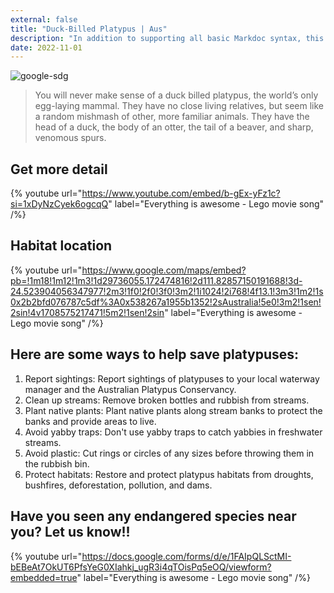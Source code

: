 ```yaml
---
external: false
title: "Duck-Billed Platypus | Aus"
description: "In addition to supporting all basic Markdoc syntax, this template also supports extended markdown syntax to render custom components."
date: 2022-11-01
---
```


![google-sdg](/images/aus1.png)


>You will never make sense of a duck billed platypus, the world’s only egg-laying mammal. They have no close living relatives, but seem like a random mishmash of other, more familiar animals. They have the head of a duck, the body of an otter, the tail of a beaver, and sharp, venomous spurs.

## Get more detail

{% youtube url="https://www.youtube.com/embed/b-gEx-yFz1c?si=1xDyNzCyek6ogcqQ" label="Everything is awesome - Lego movie song" /%}

## Habitat location

{% youtube url="https://www.google.com/maps/embed?pb=!1m18!1m12!1m3!1d29736055.172474816!2d111.82857150191688!3d-24.523904056347977!2m3!1f0!2f0!3f0!3m2!1i1024!2i768!4f13.1!3m3!1m2!1s0x2b2bfd076787c5df%3A0x538267a1955b1352!2sAustralia!5e0!3m2!1sen!2sin!4v1708575217471!5m2!1sen!2sin" label="Everything is awesome - Lego movie song" /%}

## Here are some ways to help save platypuses:
1. Report sightings: Report sightings of platypuses to your local waterway manager and the Australian Platypus Conservancy.
2. Clean up streams: Remove broken bottles and rubbish from streams.
3. Plant native plants: Plant native plants along stream banks to protect the banks and provide areas to live.
4. Avoid yabby traps: Don't use yabby traps to catch yabbies in freshwater streams.
5. Avoid plastic: Cut rings or circles of any sizes before throwing them in the rubbish bin.
6. Protect habitats: Restore and protect platypus habitats from droughts, bushfires, deforestation, pollution, and dams. 

## Have you seen any endangered species near you? Let us know!!

{% youtube url="https://docs.google.com/forms/d/e/1FAIpQLSctMI-bEBeAt7OkUT6PfsYeG0XIahkj_ugR3i4qTOisPq5eOQ/viewform?embedded=true" label="Everything is awesome - Lego movie song" /%}


